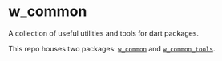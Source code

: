 # w_common
A collection of useful utilities and tools for dart packages. 

This repo houses two packages: [`w_common`](./w_common/README.md) and [`w_common_tools`](./w_common_tools/README.md). 